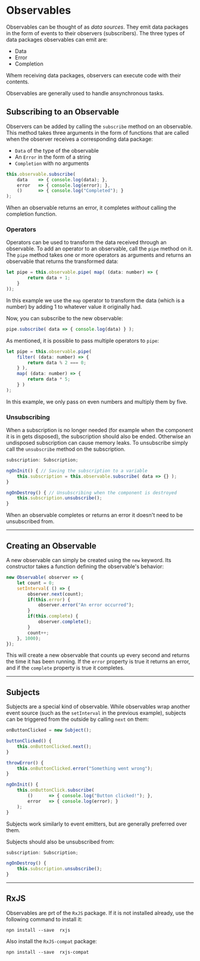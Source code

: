 # Observables
Observables can be thought of as *data sources*. They emit data packages in the form of events to their observers (subscribers).
The three types of data packages observables can emit are:
- Data
- Error
- Completion

Whem receiving data packages, observers can execute code with their contents.

Observables are generally used to handle ansynchronous tasks.

## Subscribing to an Observable
Observers can be added by calling the `subscribe` method on an observable. This method takes three arguments in the form of functions that are called when the observer receives a corresponding data package: 
- `Data` of the type of the observable
- An `Error` in the form of a string
- `Completion` with no arguments

```js
this.observable.subscribe(
    data    => { console.log(data); },
    error   => { console.log(error); },
    ()      => { console.log("Completed"); }
); 
```

When an observable returns an error, it completes *without* calling the completion function.

### Operators
Operators can be used to transform the data received through an observable. To add an operator to an observable, call the `pipe` method on it. The `pipe` method takes one or more operators as arguments and returns an observable that returns the transformed data:
```js
let pipe = this.observable.pipe( map( (data: number) => {
        return data + 1;
    } 
));
```
In this example we use the `map` operator to transform the data (which is a number) by adding 1 to whatever value it originally had.

Now, you can subscribe to the new observable:
```js
pipe.subscribe( data => { console.log(data) } );
```

As mentioned, it is possible to pass multiple operators to `pipe`:
```js
let pipe = this.observable.pipe( 
    filter( (data: number) => {
        return data % 2 === 0;
    } ),
    map( (data: number) => {
        return data * 5;
    } )
);
```
In this example, we only pass on even numbers and multiply them by five.

### Unsubscribing
When a subscription is no longer needed (for example when the component it is in gets disposed), the subscription should also be ended. Otherwise an undisposed subscription can cause memory leaks. To unsubscribe simply call the `unsubscribe` method on the subscription.
```js
subscription: Subscription;

ngOnInit() { // Saving the subscription to a variable
    this.subscription = this.observable.subscribe( data => {} ); 
}

ngOnDestroy() { // Unsubscribing when the component is destroyed
    this.subscription.unsubscribe();
}
```
When an observable completes or returns an error it doesn't need to be unsubscribed from.

---
## Creating an Observable
A new observable can simply be created using the `new` keyword. Its constructor takes a function defining the observable's behavior:
```js
new Observable( observer => {
    let count = 0;
    setInterval( () => {
        observer.next(count);
        if(this.error) {
            observer.error("An error occurred");
        }
        if(this.complete) {
            observer.complete();
        }
        count++;
    }, 1000);
});
```
This will create a new observable that counts up every second and returns the time it has been running. If the `error` property is true it returns an error, and if the `complete` property is true it completes.

---
## Subjects
Subjects are a special kind of observable. While observables wrap another event source (such as the `setInterval` in the previous example), subjects can be triggered from the outside by calling `next` on them:
```js
onButtonClicked = new Subject();

buttonClicked() {
    this.onButtonClicked.next();
}

throwError() {
    this.onButtonClicked.error("Something went wrong");
}

ngOnInit() {
    this.onButtonClick.subscribe( 
        ()      => { console.log("Button clicked!"); },
        error   => { console.log(error); } 
    );
}
```
Subjects work similarly to event emitters, but are generally preferred over them.

Subjects should also be unsubscribed from:
```js
subscription: Subscription;

ngOnDestroy() {
    this.subscription.unsubscribe();
}
```
 
---
## RxJS
Observables are prt of the `RxJS` package. If it is not installed already, use the following command to install it:
```
npn install --save  rxjs
```
Also install the `RxJS-compat` package:
```
npn install --save  rxjs-compat
```